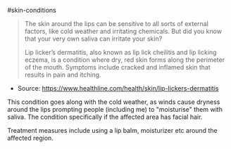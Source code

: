 #skin-conditions

> The skin around the lips can be sensitive to all sorts of external factors, like cold weather and irritating chemicals. But did you know that your very own saliva can irritate your skin?
> 
> Lip licker’s dermatitis, also known as lip lick cheilitis and lip licking eczema, is a condition where dry, red skin forms along the perimeter of the mouth. Symptoms include cracked and inflamed skin that results in pain and itching.
- Source: https://www.healthline.com/health/skin/lip-lickers-dermatitis

This condition goes along with the cold weather, as winds cause dryness around the lips prompting people (including me) to "moisturise" them with saliva.
The condition specifically if the affected area has facial hair.

Treatment measures include using a lip balm, moisturizer etc around the affected region.
